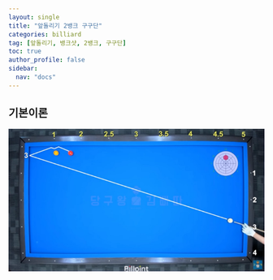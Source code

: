 ```yaml
---
layout: single
title: "앞돌리기 2뱅크 구구단"
categories: billiard
tag: [앞돌리기, 뱅크샷, 2뱅크, 구구단] 
toc: true
author_profile: false
sidebar:
  nav: "docs"
---
```


## 기본이론
[![앞돌리기 2뱅크 구구단 예시1](/images/앞돌리기_2뱅크_구구단_예시1.png)](/images/앞돌리기_2뱅크_구구단_예시1.png)
